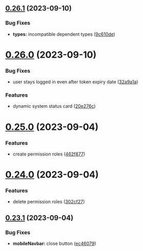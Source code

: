 ## [0.26.1](https://github.com/onesoft-sudo/sudobot-dashboard/compare/v0.26.0...v0.26.1) (2023-09-10)


### Bug Fixes

* **types:** incompatible dependent types ([9c610de](https://github.com/onesoft-sudo/sudobot-dashboard/commit/9c610de014261ed9c7c713a8c714d8f24e874b6d))



# [0.26.0](https://github.com/onesoft-sudo/sudobot-dashboard/compare/v0.25.0...v0.26.0) (2023-09-10)


### Bug Fixes

* user stays logged in even after token expiry date ([32a9a1a](https://github.com/onesoft-sudo/sudobot-dashboard/commit/32a9a1ad06413588ad91cb7fe029f08019dcbbb2))


### Features

* dynamic system status card ([20e276c](https://github.com/onesoft-sudo/sudobot-dashboard/commit/20e276cd98ac005583ea76c4620ab716155cb71b))



# [0.25.0](https://github.com/onesoft-sudo/sudobot-dashboard/compare/v0.24.0...v0.25.0) (2023-09-04)


### Features

* create permission roles ([462f877](https://github.com/onesoft-sudo/sudobot-dashboard/commit/462f877b4fa7e704efd0f4b11f6e9d26f2d49fe6))



# [0.24.0](https://github.com/onesoft-sudo/sudobot-dashboard/compare/v0.23.1...v0.24.0) (2023-09-04)


### Features

* delete permission roles ([302cf27](https://github.com/onesoft-sudo/sudobot-dashboard/commit/302cf27386b1b597c26a28185f12d0b7cc852b77))



## [0.23.1](https://github.com/onesoft-sudo/sudobot-dashboard/compare/v0.23.0...v0.23.1) (2023-09-04)


### Bug Fixes

* **mobileNavbar:** close button ([ec46079](https://github.com/onesoft-sudo/sudobot-dashboard/commit/ec460795ebe688bc75b2e9d67a90e8530b24c6eb))



